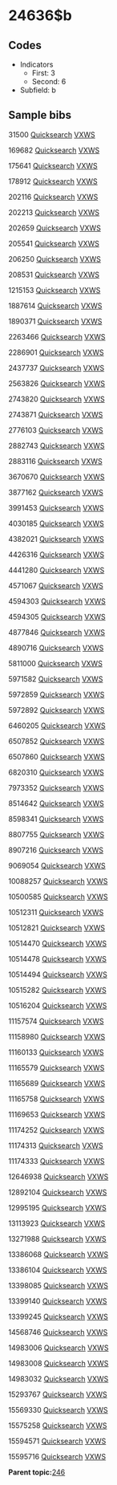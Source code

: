 # 24636$b

## Codes

-   Indicators
    -   First: 3
    -   Second: 6
-   Subfield: b

## Sample bibs

31500 [Quicksearch](https://search.library.yale.edu/catalog/31500) [VXWS](http://prodorbis.library.yale.edu:7014/vxws/GetHoldingsService?bibId=31500)

169682 [Quicksearch](https://search.library.yale.edu/catalog/169682) [VXWS](http://prodorbis.library.yale.edu:7014/vxws/GetHoldingsService?bibId=169682)

175641 [Quicksearch](https://search.library.yale.edu/catalog/175641) [VXWS](http://prodorbis.library.yale.edu:7014/vxws/GetHoldingsService?bibId=175641)

178912 [Quicksearch](https://search.library.yale.edu/catalog/178912) [VXWS](http://prodorbis.library.yale.edu:7014/vxws/GetHoldingsService?bibId=178912)

202116 [Quicksearch](https://search.library.yale.edu/catalog/202116) [VXWS](http://prodorbis.library.yale.edu:7014/vxws/GetHoldingsService?bibId=202116)

202213 [Quicksearch](https://search.library.yale.edu/catalog/202213) [VXWS](http://prodorbis.library.yale.edu:7014/vxws/GetHoldingsService?bibId=202213)

202659 [Quicksearch](https://search.library.yale.edu/catalog/202659) [VXWS](http://prodorbis.library.yale.edu:7014/vxws/GetHoldingsService?bibId=202659)

205541 [Quicksearch](https://search.library.yale.edu/catalog/205541) [VXWS](http://prodorbis.library.yale.edu:7014/vxws/GetHoldingsService?bibId=205541)

206250 [Quicksearch](https://search.library.yale.edu/catalog/206250) [VXWS](http://prodorbis.library.yale.edu:7014/vxws/GetHoldingsService?bibId=206250)

208531 [Quicksearch](https://search.library.yale.edu/catalog/208531) [VXWS](http://prodorbis.library.yale.edu:7014/vxws/GetHoldingsService?bibId=208531)

1215153 [Quicksearch](https://search.library.yale.edu/catalog/1215153) [VXWS](http://prodorbis.library.yale.edu:7014/vxws/GetHoldingsService?bibId=1215153)

1887614 [Quicksearch](https://search.library.yale.edu/catalog/1887614) [VXWS](http://prodorbis.library.yale.edu:7014/vxws/GetHoldingsService?bibId=1887614)

1890371 [Quicksearch](https://search.library.yale.edu/catalog/1890371) [VXWS](http://prodorbis.library.yale.edu:7014/vxws/GetHoldingsService?bibId=1890371)

2263466 [Quicksearch](https://search.library.yale.edu/catalog/2263466) [VXWS](http://prodorbis.library.yale.edu:7014/vxws/GetHoldingsService?bibId=2263466)

2286901 [Quicksearch](https://search.library.yale.edu/catalog/2286901) [VXWS](http://prodorbis.library.yale.edu:7014/vxws/GetHoldingsService?bibId=2286901)

2437737 [Quicksearch](https://search.library.yale.edu/catalog/2437737) [VXWS](http://prodorbis.library.yale.edu:7014/vxws/GetHoldingsService?bibId=2437737)

2563826 [Quicksearch](https://search.library.yale.edu/catalog/2563826) [VXWS](http://prodorbis.library.yale.edu:7014/vxws/GetHoldingsService?bibId=2563826)

2743820 [Quicksearch](https://search.library.yale.edu/catalog/2743820) [VXWS](http://prodorbis.library.yale.edu:7014/vxws/GetHoldingsService?bibId=2743820)

2743871 [Quicksearch](https://search.library.yale.edu/catalog/2743871) [VXWS](http://prodorbis.library.yale.edu:7014/vxws/GetHoldingsService?bibId=2743871)

2776103 [Quicksearch](https://search.library.yale.edu/catalog/2776103) [VXWS](http://prodorbis.library.yale.edu:7014/vxws/GetHoldingsService?bibId=2776103)

2882743 [Quicksearch](https://search.library.yale.edu/catalog/2882743) [VXWS](http://prodorbis.library.yale.edu:7014/vxws/GetHoldingsService?bibId=2882743)

2883116 [Quicksearch](https://search.library.yale.edu/catalog/2883116) [VXWS](http://prodorbis.library.yale.edu:7014/vxws/GetHoldingsService?bibId=2883116)

3670670 [Quicksearch](https://search.library.yale.edu/catalog/3670670) [VXWS](http://prodorbis.library.yale.edu:7014/vxws/GetHoldingsService?bibId=3670670)

3877162 [Quicksearch](https://search.library.yale.edu/catalog/3877162) [VXWS](http://prodorbis.library.yale.edu:7014/vxws/GetHoldingsService?bibId=3877162)

3991453 [Quicksearch](https://search.library.yale.edu/catalog/3991453) [VXWS](http://prodorbis.library.yale.edu:7014/vxws/GetHoldingsService?bibId=3991453)

4030185 [Quicksearch](https://search.library.yale.edu/catalog/4030185) [VXWS](http://prodorbis.library.yale.edu:7014/vxws/GetHoldingsService?bibId=4030185)

4382021 [Quicksearch](https://search.library.yale.edu/catalog/4382021) [VXWS](http://prodorbis.library.yale.edu:7014/vxws/GetHoldingsService?bibId=4382021)

4426316 [Quicksearch](https://search.library.yale.edu/catalog/4426316) [VXWS](http://prodorbis.library.yale.edu:7014/vxws/GetHoldingsService?bibId=4426316)

4441280 [Quicksearch](https://search.library.yale.edu/catalog/4441280) [VXWS](http://prodorbis.library.yale.edu:7014/vxws/GetHoldingsService?bibId=4441280)

4571067 [Quicksearch](https://search.library.yale.edu/catalog/4571067) [VXWS](http://prodorbis.library.yale.edu:7014/vxws/GetHoldingsService?bibId=4571067)

4594303 [Quicksearch](https://search.library.yale.edu/catalog/4594303) [VXWS](http://prodorbis.library.yale.edu:7014/vxws/GetHoldingsService?bibId=4594303)

4594305 [Quicksearch](https://search.library.yale.edu/catalog/4594305) [VXWS](http://prodorbis.library.yale.edu:7014/vxws/GetHoldingsService?bibId=4594305)

4877846 [Quicksearch](https://search.library.yale.edu/catalog/4877846) [VXWS](http://prodorbis.library.yale.edu:7014/vxws/GetHoldingsService?bibId=4877846)

4890716 [Quicksearch](https://search.library.yale.edu/catalog/4890716) [VXWS](http://prodorbis.library.yale.edu:7014/vxws/GetHoldingsService?bibId=4890716)

5811000 [Quicksearch](https://search.library.yale.edu/catalog/5811000) [VXWS](http://prodorbis.library.yale.edu:7014/vxws/GetHoldingsService?bibId=5811000)

5971582 [Quicksearch](https://search.library.yale.edu/catalog/5971582) [VXWS](http://prodorbis.library.yale.edu:7014/vxws/GetHoldingsService?bibId=5971582)

5972859 [Quicksearch](https://search.library.yale.edu/catalog/5972859) [VXWS](http://prodorbis.library.yale.edu:7014/vxws/GetHoldingsService?bibId=5972859)

5972892 [Quicksearch](https://search.library.yale.edu/catalog/5972892) [VXWS](http://prodorbis.library.yale.edu:7014/vxws/GetHoldingsService?bibId=5972892)

6460205 [Quicksearch](https://search.library.yale.edu/catalog/6460205) [VXWS](http://prodorbis.library.yale.edu:7014/vxws/GetHoldingsService?bibId=6460205)

6507852 [Quicksearch](https://search.library.yale.edu/catalog/6507852) [VXWS](http://prodorbis.library.yale.edu:7014/vxws/GetHoldingsService?bibId=6507852)

6507860 [Quicksearch](https://search.library.yale.edu/catalog/6507860) [VXWS](http://prodorbis.library.yale.edu:7014/vxws/GetHoldingsService?bibId=6507860)

6820310 [Quicksearch](https://search.library.yale.edu/catalog/6820310) [VXWS](http://prodorbis.library.yale.edu:7014/vxws/GetHoldingsService?bibId=6820310)

7973352 [Quicksearch](https://search.library.yale.edu/catalog/7973352) [VXWS](http://prodorbis.library.yale.edu:7014/vxws/GetHoldingsService?bibId=7973352)

8514642 [Quicksearch](https://search.library.yale.edu/catalog/8514642) [VXWS](http://prodorbis.library.yale.edu:7014/vxws/GetHoldingsService?bibId=8514642)

8598341 [Quicksearch](https://search.library.yale.edu/catalog/8598341) [VXWS](http://prodorbis.library.yale.edu:7014/vxws/GetHoldingsService?bibId=8598341)

8807755 [Quicksearch](https://search.library.yale.edu/catalog/8807755) [VXWS](http://prodorbis.library.yale.edu:7014/vxws/GetHoldingsService?bibId=8807755)

8907216 [Quicksearch](https://search.library.yale.edu/catalog/8907216) [VXWS](http://prodorbis.library.yale.edu:7014/vxws/GetHoldingsService?bibId=8907216)

9069054 [Quicksearch](https://search.library.yale.edu/catalog/9069054) [VXWS](http://prodorbis.library.yale.edu:7014/vxws/GetHoldingsService?bibId=9069054)

10088257 [Quicksearch](https://search.library.yale.edu/catalog/10088257) [VXWS](http://prodorbis.library.yale.edu:7014/vxws/GetHoldingsService?bibId=10088257)

10500585 [Quicksearch](https://search.library.yale.edu/catalog/10500585) [VXWS](http://prodorbis.library.yale.edu:7014/vxws/GetHoldingsService?bibId=10500585)

10512311 [Quicksearch](https://search.library.yale.edu/catalog/10512311) [VXWS](http://prodorbis.library.yale.edu:7014/vxws/GetHoldingsService?bibId=10512311)

10512821 [Quicksearch](https://search.library.yale.edu/catalog/10512821) [VXWS](http://prodorbis.library.yale.edu:7014/vxws/GetHoldingsService?bibId=10512821)

10514470 [Quicksearch](https://search.library.yale.edu/catalog/10514470) [VXWS](http://prodorbis.library.yale.edu:7014/vxws/GetHoldingsService?bibId=10514470)

10514478 [Quicksearch](https://search.library.yale.edu/catalog/10514478) [VXWS](http://prodorbis.library.yale.edu:7014/vxws/GetHoldingsService?bibId=10514478)

10514494 [Quicksearch](https://search.library.yale.edu/catalog/10514494) [VXWS](http://prodorbis.library.yale.edu:7014/vxws/GetHoldingsService?bibId=10514494)

10515282 [Quicksearch](https://search.library.yale.edu/catalog/10515282) [VXWS](http://prodorbis.library.yale.edu:7014/vxws/GetHoldingsService?bibId=10515282)

10516204 [Quicksearch](https://search.library.yale.edu/catalog/10516204) [VXWS](http://prodorbis.library.yale.edu:7014/vxws/GetHoldingsService?bibId=10516204)

11157574 [Quicksearch](https://search.library.yale.edu/catalog/11157574) [VXWS](http://prodorbis.library.yale.edu:7014/vxws/GetHoldingsService?bibId=11157574)

11158980 [Quicksearch](https://search.library.yale.edu/catalog/11158980) [VXWS](http://prodorbis.library.yale.edu:7014/vxws/GetHoldingsService?bibId=11158980)

11160133 [Quicksearch](https://search.library.yale.edu/catalog/11160133) [VXWS](http://prodorbis.library.yale.edu:7014/vxws/GetHoldingsService?bibId=11160133)

11165579 [Quicksearch](https://search.library.yale.edu/catalog/11165579) [VXWS](http://prodorbis.library.yale.edu:7014/vxws/GetHoldingsService?bibId=11165579)

11165689 [Quicksearch](https://search.library.yale.edu/catalog/11165689) [VXWS](http://prodorbis.library.yale.edu:7014/vxws/GetHoldingsService?bibId=11165689)

11165758 [Quicksearch](https://search.library.yale.edu/catalog/11165758) [VXWS](http://prodorbis.library.yale.edu:7014/vxws/GetHoldingsService?bibId=11165758)

11169653 [Quicksearch](https://search.library.yale.edu/catalog/11169653) [VXWS](http://prodorbis.library.yale.edu:7014/vxws/GetHoldingsService?bibId=11169653)

11174252 [Quicksearch](https://search.library.yale.edu/catalog/11174252) [VXWS](http://prodorbis.library.yale.edu:7014/vxws/GetHoldingsService?bibId=11174252)

11174313 [Quicksearch](https://search.library.yale.edu/catalog/11174313) [VXWS](http://prodorbis.library.yale.edu:7014/vxws/GetHoldingsService?bibId=11174313)

11174333 [Quicksearch](https://search.library.yale.edu/catalog/11174333) [VXWS](http://prodorbis.library.yale.edu:7014/vxws/GetHoldingsService?bibId=11174333)

12646938 [Quicksearch](https://search.library.yale.edu/catalog/12646938) [VXWS](http://prodorbis.library.yale.edu:7014/vxws/GetHoldingsService?bibId=12646938)

12892104 [Quicksearch](https://search.library.yale.edu/catalog/12892104) [VXWS](http://prodorbis.library.yale.edu:7014/vxws/GetHoldingsService?bibId=12892104)

12995195 [Quicksearch](https://search.library.yale.edu/catalog/12995195) [VXWS](http://prodorbis.library.yale.edu:7014/vxws/GetHoldingsService?bibId=12995195)

13113923 [Quicksearch](https://search.library.yale.edu/catalog/13113923) [VXWS](http://prodorbis.library.yale.edu:7014/vxws/GetHoldingsService?bibId=13113923)

13271988 [Quicksearch](https://search.library.yale.edu/catalog/13271988) [VXWS](http://prodorbis.library.yale.edu:7014/vxws/GetHoldingsService?bibId=13271988)

13386068 [Quicksearch](https://search.library.yale.edu/catalog/13386068) [VXWS](http://prodorbis.library.yale.edu:7014/vxws/GetHoldingsService?bibId=13386068)

13386104 [Quicksearch](https://search.library.yale.edu/catalog/13386104) [VXWS](http://prodorbis.library.yale.edu:7014/vxws/GetHoldingsService?bibId=13386104)

13398085 [Quicksearch](https://search.library.yale.edu/catalog/13398085) [VXWS](http://prodorbis.library.yale.edu:7014/vxws/GetHoldingsService?bibId=13398085)

13399140 [Quicksearch](https://search.library.yale.edu/catalog/13399140) [VXWS](http://prodorbis.library.yale.edu:7014/vxws/GetHoldingsService?bibId=13399140)

13399245 [Quicksearch](https://search.library.yale.edu/catalog/13399245) [VXWS](http://prodorbis.library.yale.edu:7014/vxws/GetHoldingsService?bibId=13399245)

14568746 [Quicksearch](https://search.library.yale.edu/catalog/14568746) [VXWS](http://prodorbis.library.yale.edu:7014/vxws/GetHoldingsService?bibId=14568746)

14983006 [Quicksearch](https://search.library.yale.edu/catalog/14983006) [VXWS](http://prodorbis.library.yale.edu:7014/vxws/GetHoldingsService?bibId=14983006)

14983008 [Quicksearch](https://search.library.yale.edu/catalog/14983008) [VXWS](http://prodorbis.library.yale.edu:7014/vxws/GetHoldingsService?bibId=14983008)

14983032 [Quicksearch](https://search.library.yale.edu/catalog/14983032) [VXWS](http://prodorbis.library.yale.edu:7014/vxws/GetHoldingsService?bibId=14983032)

15293767 [Quicksearch](https://search.library.yale.edu/catalog/15293767) [VXWS](http://prodorbis.library.yale.edu:7014/vxws/GetHoldingsService?bibId=15293767)

15569330 [Quicksearch](https://search.library.yale.edu/catalog/15569330) [VXWS](http://prodorbis.library.yale.edu:7014/vxws/GetHoldingsService?bibId=15569330)

15575258 [Quicksearch](https://search.library.yale.edu/catalog/15575258) [VXWS](http://prodorbis.library.yale.edu:7014/vxws/GetHoldingsService?bibId=15575258)

15594571 [Quicksearch](https://search.library.yale.edu/catalog/15594571) [VXWS](http://prodorbis.library.yale.edu:7014/vxws/GetHoldingsService?bibId=15594571)

15595716 [Quicksearch](https://search.library.yale.edu/catalog/15595716) [VXWS](http://prodorbis.library.yale.edu:7014/vxws/GetHoldingsService?bibId=15595716)

**Parent topic:**[246](../../tags/246/246.md)

